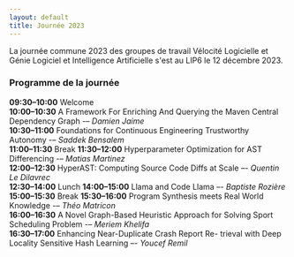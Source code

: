 ```yaml
---
layout: default
title: Journée 2023
---
```


La journée commune 2023 des groupes de travail Vélocité Logicielle et Génie Logiciel et Intelligence Artificielle s'est au LIP6 le 12 décembre 2023.

### Programme de la journée

**09:30–10:00** Welcome\
**10:00–10:30** A Framework For Enriching And Querying the Maven Central Dependency Graph -– *Damien Jaime*\
**10:30–11:00** Foundations for Continuous Engineering Trustworthy Autonomy -– *Saddek Bensalem*\
**11:00–11:30** Break
**11:30–12:00** Hyperparameter Optimization for AST Differencing -– *Matias Martinez*\
**12:00–12:30** HyperAST: Computing Source Code Diffs at Scale –- *Quentin Le Dilavrec*\
**12:30–14:00** Lunch
**14:00–15:00** Llama and Code Llama –- *Baptiste Rozière*\
**15:00–15:30** Break
**15:30–16:00** Program Synthesis meets Real World Knowledge -– *Théo Matricon*\
**16:00–16:30** A Novel Graph-Based Heuristic Approach for Solving Sport Scheduling Problem -– *Meriem Khelifa*\
**16:30–17:00** Enhancing Near-Duplicate Crash Report Re- trieval with Deep Locality Sensitive Hash Learning –- *Youcef Remil*

